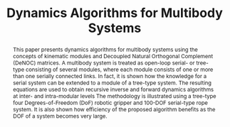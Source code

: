 ---
layout: project-page-new
title: "Dynamics Algorithms for Multibody Systems"
authors:
  - name: S. V. Shah
    sup: 1
  - name: S. K. Saha
    sup: 2
  - name: J. K. Dutt
    sup: 3
affiliations:
  - name: IIIT Hyderabad, India
    link: https://robotics.iiit.ac.in
    sup: 1
  - name: Department of Mechanical Engineering, Indian Institute of Technology Delhi
    link: #
    sup: 2,3
permalink: /publications/2013/Shah_Dynamics-Algorithms/
abstract: "This paper presents dynamics algorithms for multibody systems using the concepts of kinematic modules and Decoupled Natural Orthogonal Complement (DeNOC) matrices. A multibody system is treated as open-loop serial- or tree-type consisting of several modules, where each module consists of one or more than one serially connected links. In fact, it is shown how the knowledge for a serial system can be extended to a module of a tree-type system. The resulting equations are used to obtain recursive inverse and forward dynamics algorithms at inter- and intra-modular levels The methodology is illustrated using a tree-type four Degrees-of-Freedom (DoF) robotic gripper and 100-DOF serial-type rope system. It is also shown how efficiency of the proposed algorithm benefits as the DOF of a system becomes very large."
paper: https://robotics.iiit.ac.in/uploads/Main/Publications/shah_etal_JAVE_13.pdf
# iframe: https://www.youtube.com/embed/jhjskX4FQwA

---